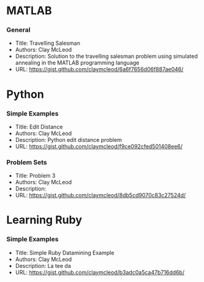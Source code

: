 #  MATLAB
###  General
* Title:  Travelling Salesman
* Authors:  Clay McLeod
* Description:  Solution to the travelling salesman problem using simulated annealing in the MATLAB programming language
* URL: https://gist.github.com/claymcleod/6a6f7656d06f887ae046/

#  Python
###  Simple Examples
* Title:  Edit Distance
* Authors:  Clay McLeod
* Description:  Python edit distance problem
* URL: https://gist.github.com/claymcleod/f9ce092cfed501408ee6/

###  Problem Sets
* Title:  Problem 3
* Authors:  Clay McLeod
* Description: 
* URL: https://gist.github.com/claymcleod/8db5cd9070c83c27524d/

#  Learning Ruby
###  Simple Examples
* Title:  Simple Ruby Datamining Example
* Authors:  Clay McLeod
* Description:  La tee da
* URL: https://gist.github.com/claymcleod/b3adc0a5ca47b716dd6b/

